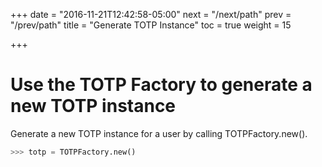 +++
date = "2016-11-21T12:42:58-05:00"
next = "/next/path"
prev = "/prev/path"
title = "Generate TOTP Instance"
toc = true
weight = 15

+++

# Use the TOTP Factory to generate a new TOTP instance

Generate a new TOTP instance for a user by calling TOTPFactory.new().

```python
>>> totp = TOTPFactory.new()
```

